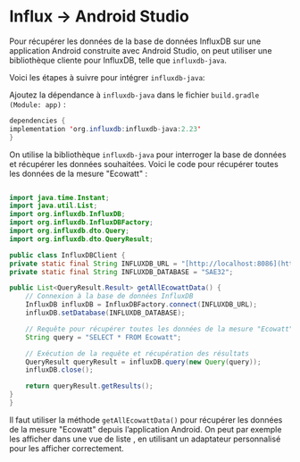 # Influx → Android Studio

Pour récupérer les données de la base de données InfluxDB sur une application Android construite avec Android Studio, on peut utiliser une bibliothèque cliente pour InfluxDB, telle que `influxdb-java`.

Voici les étapes à suivre pour intégrer `influxdb-java`:

Ajoutez la dépendance à `influxdb-java` dans le fichier `build.gradle (Module: app)` :

```java
dependencies {
implementation 'org.influxdb:influxdb-java:2.23'
}
```

On utilise la bibliothèque `influxdb-java` pour interroger la base de données et récupérer les données souhaitées. Voici le code pour récupérer toutes les données de la mesure "Ecowatt" :

```java

import java.time.Instant;
import java.util.List;
import org.influxdb.InfluxDB;
import org.influxdb.InfluxDBFactory;
import org.influxdb.dto.Query;
import org.influxdb.dto.QueryResult;

public class InfluxDBClient {
private static final String INFLUXDB_URL = "[http://localhost:8086](http://localhost:8086/)";
private static final String INFLUXDB_DATABASE = "SAE32";

public List<QueryResult.Result> getAllEcowattData() {
    // Connexion à la base de données InfluxDB
    InfluxDB influxDB = InfluxDBFactory.connect(INFLUXDB_URL);
    influxDB.setDatabase(INFLUXDB_DATABASE);

    // Requête pour récupérer toutes les données de la mesure "Ecowatt"
    String query = "SELECT * FROM Ecowatt";

    // Exécution de la requête et récupération des résultats
    QueryResult queryResult = influxDB.query(new Query(query));
    influxDB.close();

    return queryResult.getResults();
}
}
```

Il faut utiliser la méthode `getAllEcowattData()` pour récupérer les données de la mesure "Ecowatt" depuis l’application Android. On peut par exemple les afficher dans une vue de liste , en utilisant un adaptateur personnalisé pour les afficher correctement.